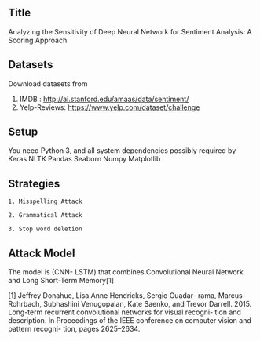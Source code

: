 Title 
--------------------------------------------------------
Analyzing the Sensitivity of Deep Neural Network for Sentiment Analysis: A Scoring Approach



Datasets
--------------------------------------------------------
Download datasets from
1.	IMDB : http://ai.stanford.edu/amaas/data/sentiment/
2.	Yelp-Reviews: https://www.yelp.com/dataset/challenge


Setup
--------------------------------------------------------
You need Python 3, and all system dependencies possibly required by
    Keras
    NLTK
    Pandas
    Seaborn
    Numpy
    Matplotlib


Strategies
--------------------------------------------------------
    1. Misspelling Attack 

    2. Grammatical Attack 

    3. Stop word deletion 

Attack Model
--------------------------------------------------------
The model is (CNN- LSTM) that combines Convolutional Neural Network and Long Short-Term Memory[1] 

[1] Jeffrey Donahue, Lisa Anne Hendricks, Sergio Guadar- rama, Marcus Rohrbach, Subhashini Venugopalan, Kate Saenko, and Trevor Darrell. 2015. Long-term recurrent convolutional networks for visual recogni- tion and description. In Proceedings of the IEEE conference on computer vision and pattern recogni- tion, pages 2625–2634. 

